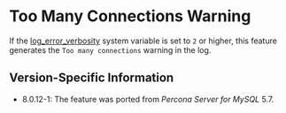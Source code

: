 # Too Many Connections Warning

If the [log_error_verbosity](https://dev.mysql.com/doc/refman/8.0/en/server-system-variables.html#sysvar_log_error_verbosity) system variable is set to `2` or higher, this feature generates the `Too many connections` warning in the log.

## Version-Specific Information

* 8.0.12-1: The feature was ported from *Percona Server for MySQL* 5.7.
